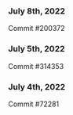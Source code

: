 ### July 8th, 2022

Commit #200372

### July 5th, 2022

Commit #314353


### July 4th, 2022

Commit #72281
